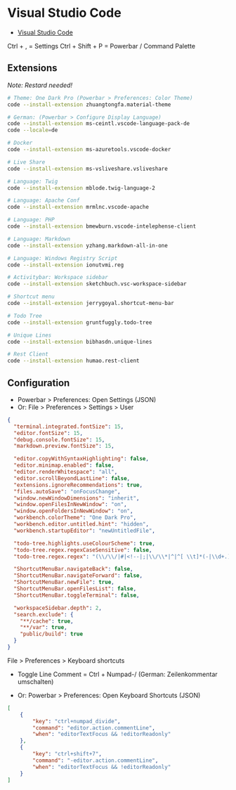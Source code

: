 # Visual Studio Code

* [Visual Studio Code](https://code.visualstudio.com/)

Ctrl + , = Settings
Ctrl + Shift + P = Powerbar / Command Palette

## Extensions

*Note: Restard needed!*

```bash
# Theme: One Dark Pro (Powerbar > Preferences: Color Theme)
code --install-extension zhuangtongfa.material-theme

# German: (Powerbar > Configure Display Language)
code --install-extension ms-ceintl.vscode-language-pack-de
code --locale=de

# Docker
code --install-extension ms-azuretools.vscode-docker

# Live Share
code --install-extension ms-vsliveshare.vsliveshare

# Language: Twig
code --install-extension mblode.twig-language-2

# Language: Apache Conf
code --install-extension mrmlnc.vscode-apache

# Language: PHP
code --install-extension bmewburn.vscode-intelephense-client

# Language: Markdown
code --install-extension yzhang.markdown-all-in-one

# Language: Windows Registry Script
code --install-extension ionutvmi.reg

# Activitybar: Workspace sidebar
code --install-extension sketchbuch.vsc-workspace-sidebar

# Shortcut menu
code --install-extension jerrygoyal.shortcut-menu-bar

# Todo Tree
code --install-extension gruntfuggly.todo-tree

# Unique Lines
code --install-extension bibhasdn.unique-lines

# Rest Client
code --install-extension humao.rest-client
```

## Configuration

* Powerbar > Preferences: Open Settings (JSON)
* Or: File > Preferences > Settings > User

```json
{
  "terminal.integrated.fontSize": 15,
  "editor.fontSize": 15,
  "debug.console.fontSize": 15,
  "markdown.preview.fontSize": 15,

  "editor.copyWithSyntaxHighlighting": false,
  "editor.minimap.enabled": false,
  "editor.renderWhitespace": "all",
  "editor.scrollBeyondLastLine": false,
  "extensions.ignoreRecommendations": true,
  "files.autoSave": "onFocusChange",
  "window.newWindowDimensions": "inherit",
  "window.openFilesInNewWindow": "on",
  "window.openFoldersInNewWindow": "on",
  "workbench.colorTheme": "One Dark Pro",
  "workbench.editor.untitled.hint": "hidden",
  "workbench.startupEditor": "newUntitledFile",

  "todo-tree.highlights.useColourScheme": true,
  "todo-tree.regex.regexCaseSensitive": false,
  "todo-tree.regex.regex": "(\\/\\/|#|<!--|;|\\/\\*|^|^[ \\t]*(-|\\d+.))\\s*@?($TAGS)",

  "ShortcutMenuBar.navigateBack": false,
  "ShortcutMenuBar.navigateForward": false,
  "ShortcutMenuBar.newFile": true,
  "ShortcutMenuBar.openFilesList": false,
  "ShortcutMenuBar.toggleTerminal": false,

  "workspaceSidebar.depth": 2,
  "search.exclude": {
    "**/cache": true,
    "**/var": true,
    "public/build": true
  }
}
```

File > Preferences > Keyboard shortcuts

* Toggle Line Comment = Ctrl + Numpad-/ (German: Zeilenkommentar umschalten)

* Or: Powerbar > Preferences: Open Keyboard Shortcuts (JSON)

```json
[
    {
        "key": "ctrl+numpad_divide",
        "command": "editor.action.commentLine",
        "when": "editorTextFocus && !editorReadonly"
    },
    {
        "key": "ctrl+shift+7",
        "command": "-editor.action.commentLine",
        "when": "editorTextFocus && !editorReadonly"
    }
]
```
